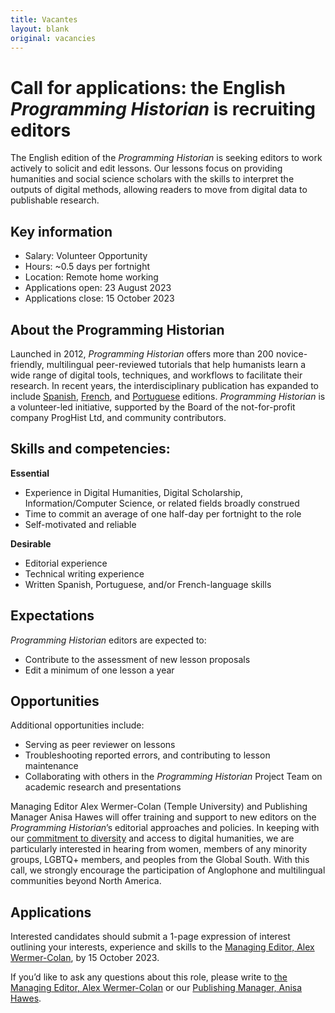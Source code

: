```yaml
---
title: Vacantes
layout: blank
original: vacancies
---
```


# Call for applications: the English _Programming Historian_ is recruiting editors

The English edition of the _Programming Historian_ is seeking editors to work actively to solicit and edit lessons. Our lessons focus on providing humanities and social science scholars with the skills to interpret the outputs of digital methods, allowing readers to move from digital data to publishable research.

## Key information

- Salary: Volunteer Opportunity
- Hours: ~0.5 days per fortnight
- Location: Remote home working
- Applications open: 23 August 2023
- Applications close: 15 October 2023

## About the Programming Historian

Launched in 2012, _Programming Historian_ offers more than 200 novice-friendly, multilingual peer-reviewed tutorials that help humanists learn a wide range of digital tools, techniques, and workflows to facilitate their research. In recent years, the interdisciplinary publication has expanded to include [Spanish](/es/lecciones), [French](/fr/lecons/), and [Portuguese](/pt/licoes/) editions. _Programming Historian_ is a volunteer-led initiative, supported by the Board of the not-for-profit company ProgHist Ltd, and community contributors. 

## Skills and competencies:  

**Essential**
- Experience in Digital Humanities, Digital Scholarship, Information/Computer Science, or related fields broadly construed
- Time to commit an average of one half-day per fortnight to the role
- Self-motivated and reliable

**Desirable**  
- Editorial experience  
- Technical writing experience  
- Written Spanish, Portuguese, and/or French-language skills  

## Expectations  

_Programming Historian_ editors are expected to:
- Contribute to the assessment of new lesson proposals
- Edit a minimum of one lesson a year

## Opportunities 

Additional opportunities include:
- Serving as peer reviewer on lessons
- Troubleshooting reported errors, and contributing to lesson maintenance
- Collaborating with others in the _Programming Historian_ Project Team on academic research and presentations

Managing Editor Alex Wermer-Colan (Temple University) and Publishing Manager Anisa Hawes will offer training and support to new editors on the _Programming Historian_’s editorial approaches and policies. In keeping with our [commitment to diversity](/en/about#diversity-policy) and access to digital humanities, we are particularly interested in hearing from women, members of any minority groups, LGBTQ+ members, and peoples from the Global South. With this call, we strongly encourage the participation of Anglophone and multilingual communities beyond North America. 

## Applications  

Interested candidates should submit a 1-page expression of interest outlining your interests, experience and skills to the <a href="mailto:english@programminghistorian.org ">Managing Editor, Alex Wermer-Colan</a>, by 15 October 2023. 

If you’d like to ask any questions about this role, please write to <a href="mailto:english@programminghistorian.org ">the Managing Editor, Alex Wermer-Colan</a> or our <a href="mailto:admin@programminghistorian.org "> Publishing Manager, Anisa Hawes</a>. 
